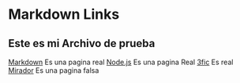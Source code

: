 # Markdown Links

## Este es mi Archivo de prueba

[Markdown](https://es.wikipedia.org/wiki/Markdown) Es una pagina real
[Node.js](https://nodejs.org/es/) Es una pagina Real
[3fic](https://www.3fic.co) Es real
[Mirador](https://www.mirador.co) Es una pagina falsa